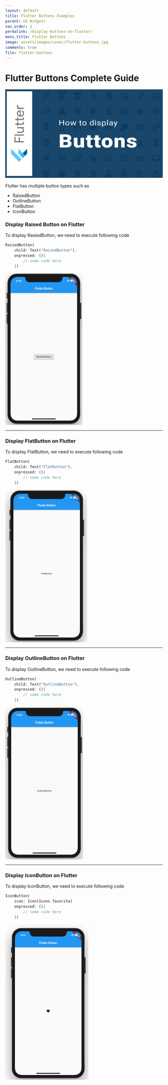 ```yaml
---
layout: default
title: Flutter Buttons Examples
parent: UI Widgets
nav_order: 2
permalink: /display-buttons-on-flutter/
menu_title: Flutter Buttons
image: assets/images/cover/flutter-buttons.jpg
comments: true
file: flutter-buttons
---
```


# Flutter Buttons Complete Guide

<img src="assets/images/cover/flutter-buttons.jpg">

Flutter has multiple button types such as 

- RaisedButton
- OutlineButton
- FlatButton
- IconButton


### Display Raised Button on Flutter

To display RasiedButton, we need to execute following code

```dart
RaisedButton(
    child: Text("RaisedButton"),
    onpressed: (){ 
        // some code here
    })
```
<img src="assets/images/screenshots/fluter-raisedbutton-example.png"/>

---

### Display  FlatButton on Flutter

To display FlatButton, we need to execute following code

```dart
FlatButton(
    child: Text("FlatButton"),
    onpressed: (){ 
        // some code here
    })
```
<img src="assets/images/screenshots/fluter-flatbutton-example.png"/>

---

### Display OutlineButton on Flutter

To display OutlineButton, we need to execute following code

```dart
OutlineButton(
    child: Text("OutlineButton"),
    onpressed: (){ 
        // some code here
    })
```
<img src="assets/images/screenshots/fluter-outlinebutton-example.png"/>

---

### Display IconButton on Flutter

To display IconButton, we need to execute following code

```dart
IconButton(
    icon: Icon(Icons.favorite)
    onpressed: (){ 
        // some code here
    })
```

<img src="assets/images/screenshots/fluter-iconbutton-example.png"/>